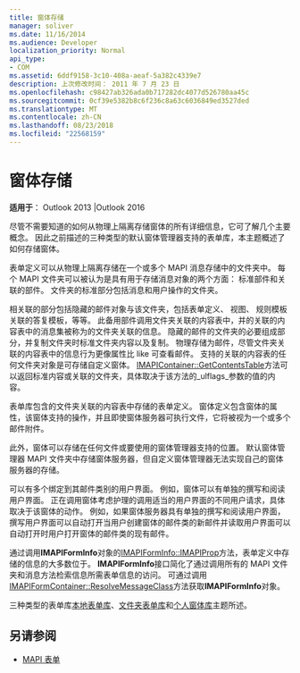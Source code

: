 ```yaml
---
title: 窗体存储
manager: soliver
ms.date: 11/16/2014
ms.audience: Developer
localization_priority: Normal
api_type:
- COM
ms.assetid: 6ddf9158-3c10-408a-aeaf-5a382c4339e7
description: 上次修改时间： 2011 年 7 月 23 日
ms.openlocfilehash: c98427ab326ada0b717282dc4077d526780aa45c
ms.sourcegitcommit: 0cf39e5382b8c6f236c8a63c6036849ed3527ded
ms.translationtype: MT
ms.contentlocale: zh-CN
ms.lasthandoff: 08/23/2018
ms.locfileid: "22568159"
---
```

# <a name="form-storage"></a>窗体存储

**适用于**： Outlook 2013 |Outlook 2016 
  
尽管不需要知道的如何从物理上隔离存储窗体的所有详细信息，它可了解几个主要概念。 因此之前描述的三种类型的默认窗体管理器支持的表单库，本主题概述了如何存储窗体。
  
表单定义可以从物理上隔离存储在一个或多个 MAPI 消息存储中的文件夹中。 每个 MAPI 文件夹可以被认为是具有用于存储消息对象的两个方面： 标准部件和关联的部件。 文件夹的标准部分包括消息和用户操作的文件夹。
  
相关联的部分包括隐藏的邮件对象与该文件夹，包括表单定义、 视图、 规则模板关联的答复模板，等等。 此备用部件调用文件夹关联的内容表中，并的关联的内容表中的消息集被称为的文件夹关联的信息。 隐藏的邮件的文件夹的必要组成部分，并复制文件夹时标准文件夹内容以及复制。 物理存储为邮件，尽管文件夹关联的内容表中的信息行为更像属性比 like 可查看邮件。 支持的关联的内容表的任何文件夹对象是可存储自定义窗体。 [IMAPIContainer::GetContentsTable](imapicontainer-getcontentstable.md)方法可以返回标准内容或关联的文件夹，具体取决于该方法的_ulflags_参数的值的内容。 
  
表单库包含的文件夹关联的内容表中存储的表单定义。 窗体定义包含窗体的属性，该窗体支持的操作，并且即使窗体服务器可执行文件，它将被视为一个或多个邮件附件。
  
此外，窗体可以存储在任何文件或要使用的窗体管理器支持的位置。 默认窗体管理器 MAPI 文件夹中存储窗体服务器，但自定义窗体管理器无法实现自己的窗体服务器的存储。
  
可以有多个绑定到其邮件类别的用户界面。 例如，窗体可以有单独的撰写和阅读用户界面。 正在调用窗体考虑护理的调用适当的用户界面的不同用户请求，具体取决于该窗体的动作。 例如，如果窗体服务器具有单独的撰写和阅读用户界面，撰写用户界面可以自动打开当用户创建窗体的邮件类的新邮件并读取用户界面可以自动打开时用户打开窗体的邮件类的现有邮件。
  
通过调用**IMAPIFormInfo**对象的[IMAPIFormInfo::IMAPIProp](imapiforminfoimapiprop.md)方法，表单定义中存储的信息的大多数位于。 **IMAPIFormInfo**接口简化了通过调用所有的 MAPI 文件夹和消息方法检索信息所需表单信息的访问。 可通过调用[IMAPIFormContainer::ResolveMessageClass](imapiformcontainer-resolvemessageclass.md)方法获取**IMAPIFormInfo**对象。 
  
三种类型的表单库[本地表单库](local-form-libraries.md)、[文件夹表单库](folder-form-libraries.md)和[个人窗体库](personal-form-libraries.md)主题所述。
  
## <a name="see-also"></a>另请参阅

- [MAPI 表单](mapi-forms.md)

